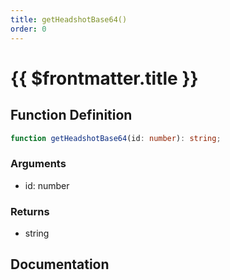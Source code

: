 ```yaml
---
title: getHeadshotBase64()
order: 0
---
```


# {{ $frontmatter.title }}

<!--@include: ./getHeadshotBase64_partial_header.md-->

## Function Definition

```ts
function getHeadshotBase64(id: number): string;
```

### Arguments

* id: number

### Returns

* string

## Documentation

<!--@include: ./getHeadshotBase64_partial_footer.md-->
